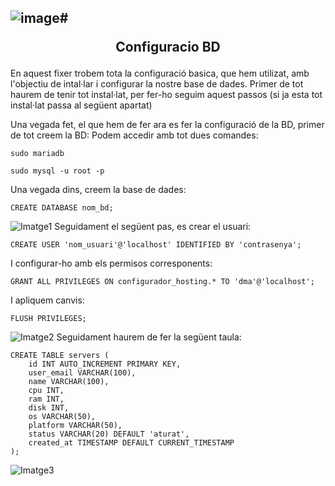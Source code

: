 ![image](https://github.com/user-attachments/assets/4a033ca3-66e0-4c4d-bf33-1d4175b0dd4d)# <p align="center">  Configuracio BD  </p>
------------
En aquest fixer trobem tota la configuració basica, que hem utilizat, amb l'objectiu de intal·lar i configurar la nostre base de dades. Primer de tot haurem de tenir tot instal·lat, per fer-ho seguim aquest passos (si ja esta tot instal·lat passa al següent apartat)

Una vegada fet, el que hem de fer ara es fer la configuració de la BD, primer de tot creem la BD:
Podem accedir amb tot dues comandes:
```
sudo mariadb
```
```
sudo mysql -u root -p
```
Una vegada dins, creem la base de dades:
```
CREATE DATABASE nom_bd;
```
![Imatge1](Imatges10/Config_BD/1.png)
Seguidament el següent pas, es crear el usuari:
```
CREATE USER 'nom_usuari'@'localhost' IDENTIFIED BY 'contrasenya';
```
I configurar-ho amb els permisos corresponents:
```
GRANT ALL PRIVILEGES ON configurador_hosting.* TO 'dma'@'localhost';
```
I apliquem canvis:
```
FLUSH PRIVILEGES;
```
![Imatge2](Imatges10/Config_BD/2.png)
Seguidament haurem de fer la següent taula:
```
CREATE TABLE servers (
    id INT AUTO_INCREMENT PRIMARY KEY,
    user_email VARCHAR(100),
    name VARCHAR(100),
    cpu INT,
    ram INT,
    disk INT,
    os VARCHAR(50),
    platform VARCHAR(50),
    status VARCHAR(20) DEFAULT 'aturat',
    created_at TIMESTAMP DEFAULT CURRENT_TIMESTAMP
);
```
![Imatge3](Imatges10/Config_BD/3.png)

